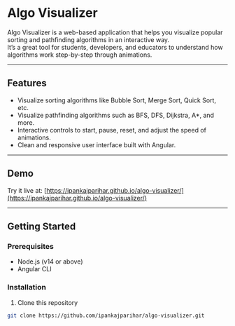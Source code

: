 # Algo Visualizer

Algo Visualizer is a web-based application that helps you visualize popular sorting and pathfinding algorithms in an interactive way.  
It’s a great tool for students, developers, and educators to understand how algorithms work step-by-step through animations.

---

## Features

- Visualize sorting algorithms like Bubble Sort, Merge Sort, Quick Sort, etc.
- Visualize pathfinding algorithms such as BFS, DFS, Dijkstra, A*, and more.
- Interactive controls to start, pause, reset, and adjust the speed of animations.
- Clean and responsive user interface built with Angular.

---

## Demo

Try it live at: [https://ipankajparihar.github.io/algo-visualizer/](https://ipankajparihar.github.io/algo-visualizer/)

---

## Getting Started

### Prerequisites

- Node.js (v14 or above)
- Angular CLI

### Installation

1. Clone this repository

```bash
git clone https://github.com/ipankajparihar/algo-visualizer.git
